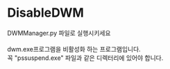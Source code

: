# DisableDWM

DWMManager.py 파일로 실행시키세요
<br><br>
dwm.exe프로그램을 비활성화 하는 프로그램입니다.<br>
꼭 "pssuspend.exe" 파일과 같은 디렉터리에 있어야 합니다.<br>
